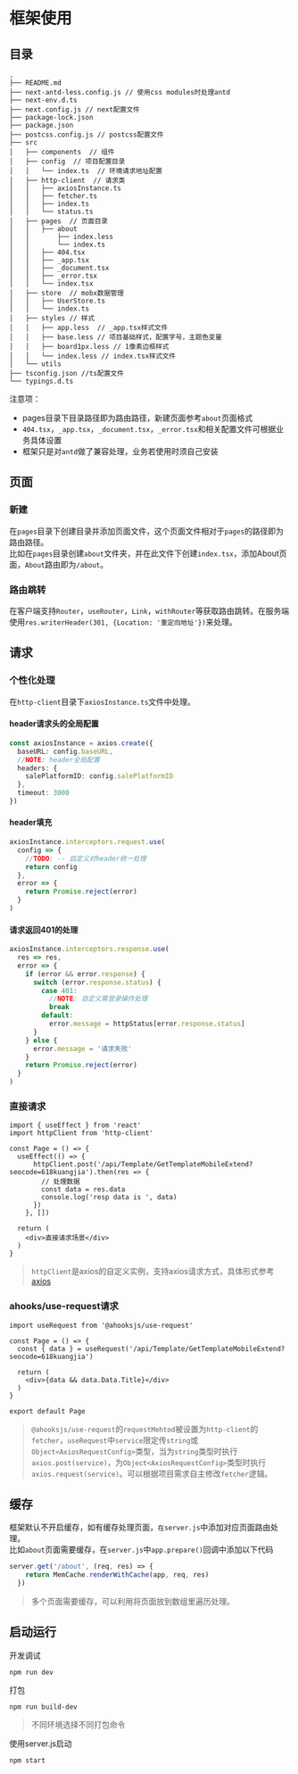 # 框架使用

## 目录
```
.
├── README.md
├── next-antd-less.config.js // 使用css modules时处理antd
├── next-env.d.ts
├── next.config.js // next配置文件
├── package-lock.json
├── package.json
├── postcss.config.js // postcss配置文件
├── src
│   ├── components  // 组件
│   ├── config  // 项目配置目录
│   │   └── index.ts  // 环境请求地址配置
│   ├── http-client  // 请求类
│   │   ├── axiosInstance.ts
│   │   ├── fetcher.ts
│   │   ├── index.ts
│   │   └── status.ts
│   ├── pages  // 页面目录
│   │   ├── about
│   │       ├── index.less
│   │       └── index.ts
│   │   ├── 404.tsx
│   │   ├── _app.tsx
│   │   ├── _document.tsx
│   │   ├── _error.tsx
│   │   └── index.tsx
│   ├── store  // mobx数据管理
│   │   ├── UserStore.ts
│   │   └── index.ts
│   ├── styles // 样式
│   │   ├── app.less  // _app.tsx样式文件
│   │   ├── base.less // 项目基础样式，配置字号，主题色变量
│   │   ├── board1px.less // 1像素边框样式
│   │   └── index.less // index.tsx样式文件
│   └── utils
├── tsconfig.json //ts配置文件
└── typings.d.ts

```
注意项：  
* pages目录下目录路径即为路由路径，新建页面参考`about`页面格式
* `404.tsx`，`_app.tsx`，`_document.tsx`，`_error.tsx`和相关配置文件可根据业务具体设置
* 框架只是对`antd`做了兼容处理，业务若使用时须自己安装
  
## 页面
### 新建
在`pages`目录下创建目录并添加页面文件，这个页面文件相对于`pages`的路径即为路由路径。  
比如在`pages`目录创建`about`文件夹，并在此文件下创建`index.tsx`，添加About页面，`About`路由即为`/about`。
### 路由跳转
在客户端支持`Router`，`useRouter`，`Link`，`withRouter`等获取路由跳转。在服务端使用`res.writerHeader(301, {Location: '重定向地址'})`来处理。

## 请求
### 个性化处理
在`http-client`目录下`axiosInstance.ts`文件中处理。
#### header请求头的全局配置
```typescript
const axiosInstance = axios.create({
  baseURL: config.baseURL,
  //NOTE: header全局配置
  headers: {
    salePlatformID: config.salePlatformID
  },
  timeout: 3000
})
```
#### header填充
```typescript
axiosInstance.interceptors.request.use(
  config => {
    //TODO: -- 自定义对header统一处理
    return config
  },
  error => {
    return Promise.reject(error)
  }
)
```
#### 请求返回401的处理
```typescript
axiosInstance.interceptors.response.use(
  res => res,
  error => {
    if (error && error.response) {
      switch (error.response.status) {
        case 401:
          //NOTE: 自定义需登录操作处理
          break
        default:
          error.message = httpStatus[error.response.status]
      }
    } else {
      error.message = '请求失败'
    }
    return Promise.reject(error)
  }
)
```
### 直接请求
```tsx
import { useEffect } from 'react'
import httpClient from 'http-client'

const Page = () => {
  useEffect(() => {
      httpClient.post('/api/Template/GetTemplateMobileExtend?seocode=618kuangjia').then(res => {
        // 处理数据
        const data = res.data
        console.log('resp data is ', data)
      })
    }, [])

  return (
    <div>直接请求场景</div>
  )
}
```
>`httpClient`是axios的自定义实例，支持axios请求方式，具体形式参考[axios](https://github.com/axios/axios)

### ahooks/use-request请求
```tsx
import useRequest from '@ahooksjs/use-request'

const Page = () => {
  const { data } = useRequest('/api/Template/GetTemplateMobileExtend?seocode=618kuangjia')

  return (
    <div>{data && data.Data.Title}</div>
  )
}

export default Page
```
> `@ahooksjs/use-request`的`requestMehtod`被设置为`http-client`的`fetcher`，`useRequest`中`service`限定传`string`或`Object<AxiosRequestConfig>`类型，当为`string`类型时执行`axios.post(service)`，为`Object<AxiosRequestConfig>`类型时执行`axios.request(service)`。可以根据项目需求自主修改`fetcher`逻辑。

## 缓存
框架默认不开启缓存，如有缓存处理页面，`在server.js`中添加对应页面路由处理。  
比如`about`页面需要缓存，在`server.js`中`app.prepare()`回调中添加以下代码
```typescript
server.get('/about', (req, res) => {
    return MemCache.renderWithCache(app, req, res)
  })
```
> 多个页面需要缓存，可以利用将页面放到数组里遍历处理。


## 启动运行
开发调试
```
npm run dev
```
打包
```
npm run build-dev
```
> 不同环境选择不同打包命令

使用server.js启动
```
npm start
```